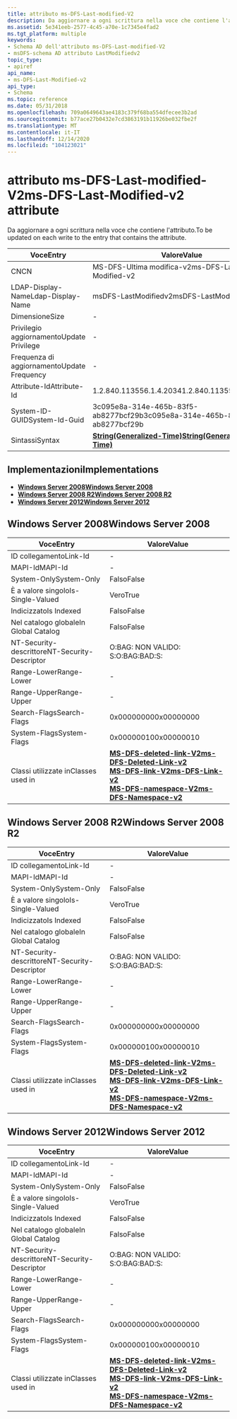 ```yaml
---
title: attributo ms-DFS-Last-modified-V2
description: Da aggiornare a ogni scrittura nella voce che contiene l'attributo.
ms.assetid: 5e341eeb-2577-4c45-a70e-1c7345e4fad2
ms.tgt_platform: multiple
keywords:
- Schema AD dell'attributo ms-DFS-Last-modified-V2
- msDFS-schema AD attributo LastModifiedv2
topic_type:
- apiref
api_name:
- ms-DFS-Last-Modified-v2
api_type:
- Schema
ms.topic: reference
ms.date: 05/31/2018
ms.openlocfilehash: 709a0649643ae4183c379f68ba554dfecee3b2ad
ms.sourcegitcommit: b77ace27b0432e7cd3863191b11926be032fbe2f
ms.translationtype: MT
ms.contentlocale: it-IT
ms.lasthandoff: 12/14/2020
ms.locfileid: "104123021"
---
```

# <a name="ms-dfs-last-modified-v2-attribute"></a><span data-ttu-id="91a19-105">attributo ms-DFS-Last-modified-V2</span><span class="sxs-lookup"><span data-stu-id="91a19-105">ms-DFS-Last-Modified-v2 attribute</span></span>

<span data-ttu-id="91a19-106">Da aggiornare a ogni scrittura nella voce che contiene l'attributo.</span><span class="sxs-lookup"><span data-stu-id="91a19-106">To be updated on each write to the entry that contains the attribute.</span></span>



| <span data-ttu-id="91a19-107">Voce</span><span class="sxs-lookup"><span data-stu-id="91a19-107">Entry</span></span> | <span data-ttu-id="91a19-108">Valore</span><span class="sxs-lookup"><span data-stu-id="91a19-108">Value</span></span> |
|-------------------|---------------------------------------------------------------|
| <span data-ttu-id="91a19-109">CN</span><span class="sxs-lookup"><span data-stu-id="91a19-109">CN</span></span>                | <span data-ttu-id="91a19-110">MS-DFS-Ultima modifica-v2</span><span class="sxs-lookup"><span data-stu-id="91a19-110">ms-DFS-Last-Modified-v2</span></span>                                       |
| <span data-ttu-id="91a19-111">LDAP-Display-Name</span><span class="sxs-lookup"><span data-stu-id="91a19-111">Ldap-Display-Name</span></span> | <span data-ttu-id="91a19-112">msDFS-LastModifiedv2</span><span class="sxs-lookup"><span data-stu-id="91a19-112">msDFS-LastModifiedv2</span></span>                                          |
| <span data-ttu-id="91a19-113">Dimensione</span><span class="sxs-lookup"><span data-stu-id="91a19-113">Size</span></span>              | \-                                                            |
| <span data-ttu-id="91a19-114">Privilegio aggiornamento</span><span class="sxs-lookup"><span data-stu-id="91a19-114">Update Privilege</span></span>  | \-                                                            |
| <span data-ttu-id="91a19-115">Frequenza di aggiornamento</span><span class="sxs-lookup"><span data-stu-id="91a19-115">Update Frequency</span></span>  | \-                                                            |
| <span data-ttu-id="91a19-116">Attribute-Id</span><span class="sxs-lookup"><span data-stu-id="91a19-116">Attribute-Id</span></span>      | <span data-ttu-id="91a19-117">1.2.840.113556.1.4.2034</span><span class="sxs-lookup"><span data-stu-id="91a19-117">1.2.840.113556.1.4.2034</span></span>                                       |
| <span data-ttu-id="91a19-118">System-ID-GUID</span><span class="sxs-lookup"><span data-stu-id="91a19-118">System-Id-Guid</span></span>    | <span data-ttu-id="91a19-119">3c095e8a-314e-465b-83f5-ab8277bcf29b</span><span class="sxs-lookup"><span data-stu-id="91a19-119">3c095e8a-314e-465b-83f5-ab8277bcf29b</span></span>                          |
| <span data-ttu-id="91a19-120">Sintassi</span><span class="sxs-lookup"><span data-stu-id="91a19-120">Syntax</span></span>            | [<span data-ttu-id="91a19-121">**String(Generalized-Time)**</span><span class="sxs-lookup"><span data-stu-id="91a19-121">**String(Generalized-Time)**</span></span>](s-string-generalized-time.md) |



## <a name="implementations"></a><span data-ttu-id="91a19-122">Implementazioni</span><span class="sxs-lookup"><span data-stu-id="91a19-122">Implementations</span></span>

-   [<span data-ttu-id="91a19-123">**Windows Server 2008**</span><span class="sxs-lookup"><span data-stu-id="91a19-123">**Windows Server 2008**</span></span>](#windows-server-2008)
-   [<span data-ttu-id="91a19-124">**Windows Server 2008 R2**</span><span class="sxs-lookup"><span data-stu-id="91a19-124">**Windows Server 2008 R2**</span></span>](#windows-server-2008-r2)
-   [<span data-ttu-id="91a19-125">**Windows Server 2012**</span><span class="sxs-lookup"><span data-stu-id="91a19-125">**Windows Server 2012**</span></span>](#windows-server-2012)

## <a name="windows-server-2008"></a><span data-ttu-id="91a19-126">Windows Server 2008</span><span class="sxs-lookup"><span data-stu-id="91a19-126">Windows Server 2008</span></span>



| <span data-ttu-id="91a19-127">Voce</span><span class="sxs-lookup"><span data-stu-id="91a19-127">Entry</span></span> | <span data-ttu-id="91a19-128">Valore</span><span class="sxs-lookup"><span data-stu-id="91a19-128">Value</span></span> |
|------------------------|--------------------------------------------------------------------------------------------------------------------------------------------------------------------------------------|
| <span data-ttu-id="91a19-129">ID collegamento</span><span class="sxs-lookup"><span data-stu-id="91a19-129">Link-Id</span></span>                | \-                                                                                                                                                                                   |
| <span data-ttu-id="91a19-130">MAPI-Id</span><span class="sxs-lookup"><span data-stu-id="91a19-130">MAPI-Id</span></span>                | \-                                                                                                                                                                                   |
| <span data-ttu-id="91a19-131">System-Only</span><span class="sxs-lookup"><span data-stu-id="91a19-131">System-Only</span></span>            | <span data-ttu-id="91a19-132">Falso</span><span class="sxs-lookup"><span data-stu-id="91a19-132">False</span></span>                                                                                                                                                                                |
| <span data-ttu-id="91a19-133">È a valore singolo</span><span class="sxs-lookup"><span data-stu-id="91a19-133">Is-Single-Valued</span></span>       | <span data-ttu-id="91a19-134">Vero</span><span class="sxs-lookup"><span data-stu-id="91a19-134">True</span></span>                                                                                                                                                                                 |
| <span data-ttu-id="91a19-135">Indicizzato</span><span class="sxs-lookup"><span data-stu-id="91a19-135">Is Indexed</span></span>             | <span data-ttu-id="91a19-136">Falso</span><span class="sxs-lookup"><span data-stu-id="91a19-136">False</span></span>                                                                                                                                                                                |
| <span data-ttu-id="91a19-137">Nel catalogo globale</span><span class="sxs-lookup"><span data-stu-id="91a19-137">In Global Catalog</span></span>      | <span data-ttu-id="91a19-138">Falso</span><span class="sxs-lookup"><span data-stu-id="91a19-138">False</span></span>                                                                                                                                                                                |
| <span data-ttu-id="91a19-139">NT-Security-descrittore</span><span class="sxs-lookup"><span data-stu-id="91a19-139">NT-Security-Descriptor</span></span> | <span data-ttu-id="91a19-140">O:BAG: NON VALIDO: S:</span><span class="sxs-lookup"><span data-stu-id="91a19-140">O:BAG:BAD:S:</span></span>                                                                                                                                                                         |
| <span data-ttu-id="91a19-141">Range-Lower</span><span class="sxs-lookup"><span data-stu-id="91a19-141">Range-Lower</span></span>            | \-                                                                                                                                                                                   |
| <span data-ttu-id="91a19-142">Range-Upper</span><span class="sxs-lookup"><span data-stu-id="91a19-142">Range-Upper</span></span>            | \-                                                                                                                                                                                   |
| <span data-ttu-id="91a19-143">Search-Flags</span><span class="sxs-lookup"><span data-stu-id="91a19-143">Search-Flags</span></span>           | <span data-ttu-id="91a19-144">0x00000000</span><span class="sxs-lookup"><span data-stu-id="91a19-144">0x00000000</span></span>                                                                                                                                                                           |
| <span data-ttu-id="91a19-145">System-Flags</span><span class="sxs-lookup"><span data-stu-id="91a19-145">System-Flags</span></span>           | <span data-ttu-id="91a19-146">0x00000010</span><span class="sxs-lookup"><span data-stu-id="91a19-146">0x00000010</span></span>                                                                                                                                                                           |
| <span data-ttu-id="91a19-147">Classi utilizzate in</span><span class="sxs-lookup"><span data-stu-id="91a19-147">Classes used in</span></span>        | [<span data-ttu-id="91a19-148">**MS-DFS-deleted-link-V2**</span><span class="sxs-lookup"><span data-stu-id="91a19-148">**ms-DFS-Deleted-Link-v2**</span></span>](c-msdfs-deletedlinkv2.md)<br/> [<span data-ttu-id="91a19-149">**MS-DFS-link-V2**</span><span class="sxs-lookup"><span data-stu-id="91a19-149">**ms-DFS-Link-v2**</span></span>](c-msdfs-linkv2.md)<br/> [<span data-ttu-id="91a19-150">**MS-DFS-namespace-V2**</span><span class="sxs-lookup"><span data-stu-id="91a19-150">**ms-DFS-Namespace-v2**</span></span>](c-msdfs-namespacev2.md)<br/> |



## <a name="windows-server-2008-r2"></a><span data-ttu-id="91a19-151">Windows Server 2008 R2</span><span class="sxs-lookup"><span data-stu-id="91a19-151">Windows Server 2008 R2</span></span>



| <span data-ttu-id="91a19-152">Voce</span><span class="sxs-lookup"><span data-stu-id="91a19-152">Entry</span></span> | <span data-ttu-id="91a19-153">Valore</span><span class="sxs-lookup"><span data-stu-id="91a19-153">Value</span></span> |
|------------------------|--------------------------------------------------------------------------------------------------------------------------------------------------------------------------------------|
| <span data-ttu-id="91a19-154">ID collegamento</span><span class="sxs-lookup"><span data-stu-id="91a19-154">Link-Id</span></span>                | \-                                                                                                                                                                                   |
| <span data-ttu-id="91a19-155">MAPI-Id</span><span class="sxs-lookup"><span data-stu-id="91a19-155">MAPI-Id</span></span>                | \-                                                                                                                                                                                   |
| <span data-ttu-id="91a19-156">System-Only</span><span class="sxs-lookup"><span data-stu-id="91a19-156">System-Only</span></span>            | <span data-ttu-id="91a19-157">Falso</span><span class="sxs-lookup"><span data-stu-id="91a19-157">False</span></span>                                                                                                                                                                                |
| <span data-ttu-id="91a19-158">È a valore singolo</span><span class="sxs-lookup"><span data-stu-id="91a19-158">Is-Single-Valued</span></span>       | <span data-ttu-id="91a19-159">Vero</span><span class="sxs-lookup"><span data-stu-id="91a19-159">True</span></span>                                                                                                                                                                                 |
| <span data-ttu-id="91a19-160">Indicizzato</span><span class="sxs-lookup"><span data-stu-id="91a19-160">Is Indexed</span></span>             | <span data-ttu-id="91a19-161">Falso</span><span class="sxs-lookup"><span data-stu-id="91a19-161">False</span></span>                                                                                                                                                                                |
| <span data-ttu-id="91a19-162">Nel catalogo globale</span><span class="sxs-lookup"><span data-stu-id="91a19-162">In Global Catalog</span></span>      | <span data-ttu-id="91a19-163">Falso</span><span class="sxs-lookup"><span data-stu-id="91a19-163">False</span></span>                                                                                                                                                                                |
| <span data-ttu-id="91a19-164">NT-Security-descrittore</span><span class="sxs-lookup"><span data-stu-id="91a19-164">NT-Security-Descriptor</span></span> | <span data-ttu-id="91a19-165">O:BAG: NON VALIDO: S:</span><span class="sxs-lookup"><span data-stu-id="91a19-165">O:BAG:BAD:S:</span></span>                                                                                                                                                                         |
| <span data-ttu-id="91a19-166">Range-Lower</span><span class="sxs-lookup"><span data-stu-id="91a19-166">Range-Lower</span></span>            | \-                                                                                                                                                                                   |
| <span data-ttu-id="91a19-167">Range-Upper</span><span class="sxs-lookup"><span data-stu-id="91a19-167">Range-Upper</span></span>            | \-                                                                                                                                                                                   |
| <span data-ttu-id="91a19-168">Search-Flags</span><span class="sxs-lookup"><span data-stu-id="91a19-168">Search-Flags</span></span>           | <span data-ttu-id="91a19-169">0x00000000</span><span class="sxs-lookup"><span data-stu-id="91a19-169">0x00000000</span></span>                                                                                                                                                                           |
| <span data-ttu-id="91a19-170">System-Flags</span><span class="sxs-lookup"><span data-stu-id="91a19-170">System-Flags</span></span>           | <span data-ttu-id="91a19-171">0x00000010</span><span class="sxs-lookup"><span data-stu-id="91a19-171">0x00000010</span></span>                                                                                                                                                                           |
| <span data-ttu-id="91a19-172">Classi utilizzate in</span><span class="sxs-lookup"><span data-stu-id="91a19-172">Classes used in</span></span>        | [<span data-ttu-id="91a19-173">**MS-DFS-deleted-link-V2**</span><span class="sxs-lookup"><span data-stu-id="91a19-173">**ms-DFS-Deleted-Link-v2**</span></span>](c-msdfs-deletedlinkv2.md)<br/> [<span data-ttu-id="91a19-174">**MS-DFS-link-V2**</span><span class="sxs-lookup"><span data-stu-id="91a19-174">**ms-DFS-Link-v2**</span></span>](c-msdfs-linkv2.md)<br/> [<span data-ttu-id="91a19-175">**MS-DFS-namespace-V2**</span><span class="sxs-lookup"><span data-stu-id="91a19-175">**ms-DFS-Namespace-v2**</span></span>](c-msdfs-namespacev2.md)<br/> |



## <a name="windows-server-2012"></a><span data-ttu-id="91a19-176">Windows Server 2012</span><span class="sxs-lookup"><span data-stu-id="91a19-176">Windows Server 2012</span></span>



| <span data-ttu-id="91a19-177">Voce</span><span class="sxs-lookup"><span data-stu-id="91a19-177">Entry</span></span> | <span data-ttu-id="91a19-178">Valore</span><span class="sxs-lookup"><span data-stu-id="91a19-178">Value</span></span> |
|------------------------|--------------------------------------------------------------------------------------------------------------------------------------------------------------------------------------|
| <span data-ttu-id="91a19-179">ID collegamento</span><span class="sxs-lookup"><span data-stu-id="91a19-179">Link-Id</span></span>                | \-                                                                                                                                                                                   |
| <span data-ttu-id="91a19-180">MAPI-Id</span><span class="sxs-lookup"><span data-stu-id="91a19-180">MAPI-Id</span></span>                | \-                                                                                                                                                                                   |
| <span data-ttu-id="91a19-181">System-Only</span><span class="sxs-lookup"><span data-stu-id="91a19-181">System-Only</span></span>            | <span data-ttu-id="91a19-182">Falso</span><span class="sxs-lookup"><span data-stu-id="91a19-182">False</span></span>                                                                                                                                                                                |
| <span data-ttu-id="91a19-183">È a valore singolo</span><span class="sxs-lookup"><span data-stu-id="91a19-183">Is-Single-Valued</span></span>       | <span data-ttu-id="91a19-184">Vero</span><span class="sxs-lookup"><span data-stu-id="91a19-184">True</span></span>                                                                                                                                                                                 |
| <span data-ttu-id="91a19-185">Indicizzato</span><span class="sxs-lookup"><span data-stu-id="91a19-185">Is Indexed</span></span>             | <span data-ttu-id="91a19-186">Falso</span><span class="sxs-lookup"><span data-stu-id="91a19-186">False</span></span>                                                                                                                                                                                |
| <span data-ttu-id="91a19-187">Nel catalogo globale</span><span class="sxs-lookup"><span data-stu-id="91a19-187">In Global Catalog</span></span>      | <span data-ttu-id="91a19-188">Falso</span><span class="sxs-lookup"><span data-stu-id="91a19-188">False</span></span>                                                                                                                                                                                |
| <span data-ttu-id="91a19-189">NT-Security-descrittore</span><span class="sxs-lookup"><span data-stu-id="91a19-189">NT-Security-Descriptor</span></span> | <span data-ttu-id="91a19-190">O:BAG: NON VALIDO: S:</span><span class="sxs-lookup"><span data-stu-id="91a19-190">O:BAG:BAD:S:</span></span>                                                                                                                                                                         |
| <span data-ttu-id="91a19-191">Range-Lower</span><span class="sxs-lookup"><span data-stu-id="91a19-191">Range-Lower</span></span>            | \-                                                                                                                                                                                   |
| <span data-ttu-id="91a19-192">Range-Upper</span><span class="sxs-lookup"><span data-stu-id="91a19-192">Range-Upper</span></span>            | \-                                                                                                                                                                                   |
| <span data-ttu-id="91a19-193">Search-Flags</span><span class="sxs-lookup"><span data-stu-id="91a19-193">Search-Flags</span></span>           | <span data-ttu-id="91a19-194">0x00000000</span><span class="sxs-lookup"><span data-stu-id="91a19-194">0x00000000</span></span>                                                                                                                                                                           |
| <span data-ttu-id="91a19-195">System-Flags</span><span class="sxs-lookup"><span data-stu-id="91a19-195">System-Flags</span></span>           | <span data-ttu-id="91a19-196">0x00000010</span><span class="sxs-lookup"><span data-stu-id="91a19-196">0x00000010</span></span>                                                                                                                                                                           |
| <span data-ttu-id="91a19-197">Classi utilizzate in</span><span class="sxs-lookup"><span data-stu-id="91a19-197">Classes used in</span></span>        | [<span data-ttu-id="91a19-198">**MS-DFS-deleted-link-V2**</span><span class="sxs-lookup"><span data-stu-id="91a19-198">**ms-DFS-Deleted-Link-v2**</span></span>](c-msdfs-deletedlinkv2.md)<br/> [<span data-ttu-id="91a19-199">**MS-DFS-link-V2**</span><span class="sxs-lookup"><span data-stu-id="91a19-199">**ms-DFS-Link-v2**</span></span>](c-msdfs-linkv2.md)<br/> [<span data-ttu-id="91a19-200">**MS-DFS-namespace-V2**</span><span class="sxs-lookup"><span data-stu-id="91a19-200">**ms-DFS-Namespace-v2**</span></span>](c-msdfs-namespacev2.md)<br/> |



 

 





